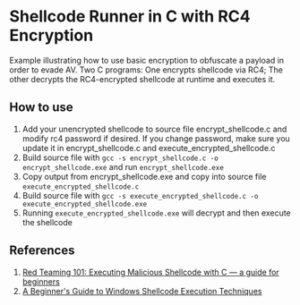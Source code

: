 # Shellcode Runner in C with RC4 Encryption

Example illustrating how to use basic encryption to obfuscate a payload in order to evade AV.
Two C programs: One encrypts shellcode via RC4; The other decrypts the RC4-encrypted shellcode at runtime and executes it.

## How to use
1. Add your unencrypted shellcode to source file encrypt_shellcode.c and modify rc4 password if desired. If you change password, make sure you update it in encrypt_shellcode.c and execute_encrypted_shellcode.c
2. Build source file with `gcc -s encrypt_shellcode.c -o encrypt_shellcode.exe` and run `encrypt_shellcode.exe`
3. Copy output from encrypt_shellcode.exe and copy into source file `execute_encrypted_shellcode.c` 
4. Build source file with `gcc -s execute_encrypted_shellcode.c -o execute_encrypted_shellcode.exe`
5. Running `execute_encrypted_shellcode.exe` will decrypt and then execute the shellcode

## References
1. [Red Teaming 101: Executing Malicious Shellcode with C — a guide for beginners](https://medium.com/@lsecqt/red-teaming-101-executing-malicious-shellcode-with-c-a-guide-for-beginners-439bff63721d)
2. [A Beginner's Guide to Windows Shellcode Execution Techniques](https://csandker.io/2019/07/24/ABeginnersGuideToWindowsShellcodeExecutionTechniques.html#function-pointer-execution)
